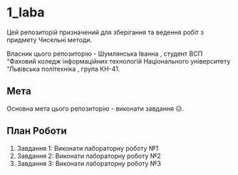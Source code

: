# 1_laba
Цей репозиторій призначений для зберігання та ведення робіт з придмету Чисельні методи.

Власник цього репозиторію - Шумлянська Іванна , студент ВСП “Фаховий коледж інформаційних технологій Національного університету “Львівська політехніка , група КН-41.

## Мета

Основна мета цього репозиторію - виконати завдання :disappointed_relieved:. 

## План Роботи

1. Завдання 1: Виконати лабораторну роботу №1
2. Завдання 2: Виконати лабораторну роботу №2
3. Завдання 3: Виконати лабораторну роботу №3


